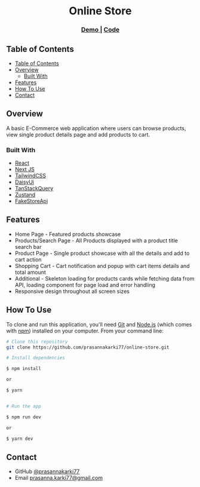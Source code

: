 <!-- Please update value in the {}  -->

<h1 align="center">Online Store</h1>

<div align="center">
  <h3>
    <a href="https://online-store-prasannakarki77.vercel.app/" target="_blank">
      Demo
    </a>
    <span> | </span>
    <a href="https://github.com/prasannakarki77/online-store" target="_blank">
      Code
    </a>
  </h3>
</div>

<!-- TABLE OF CONTENTS -->

## Table of Contents

- [Table of Contents](#table-of-contents)
- [Overview](#overview)
  - [Built With](#built-with)
- [Features](#features)
- [How To Use](#how-to-use)
- [Contact](#contact)

<!-- OVERVIEW -->

## Overview

A basic E-Commerce web application where users can browse products, view single product details page and add products to cart.

### Built With

- [React](https://reactjs.org/)
- [Next JS](https://nextjs.org/)
- [TailwindCSS](https://tailwindcss.com/)
- [DaisyUi](https://daisyui.com/)
- [TanStackQuery](https://tanstack.com/)
- [Zustand](https://zustand-demo.pmnd.rs/)
- [FakeStoreApi](https://fakestoreapi.com/)

## Features

- Home Page - Featured products showcase
- Products/Search Page - All Products displayed with a product title search bar
- Product Page - Single product showcase with all the details and add to cart action
- Shopping Cart - Cart notification and popup with cart items details and total amount
- Additional - Skeleton loading for products cards while fetching data from API, loading component for page load and error handling
- Responsive design throughout all screen sizes

## How To Use

<!-- Example: -->

To clone and run this application, you'll need [Git](https://git-scm.com) and [Node.js](https://nodejs.org/en/download/) (which comes with [npm](http://npmjs.com)) installed on your computer. From your command line:

```bash
# Clone this repository
git clone https://github.com/prasannakarki77/online-store.git

# Install dependencies

$ npm install

or

$ yarn


# Run the app

$ npm run dev

or

$ yarn dev

```

## Contact

- GitHub [@prasannakarki77](https://github.com/prasannakarki77)
- Email prasanna.karki77@gmail.com
